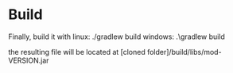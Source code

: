# Build

Finally, build it with
linux: ./gradlew build
windows: .\gradlew build

the resulting file will be located at [cloned folder]/build/libs/mod-VERSION.jar
